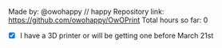 Made by: @owohappy // happy
Repository link: https://github.com/owohappy/OwOPrint
Total hours so far: 0

- [x] I have a 3D printer or will be getting one before March 21st
